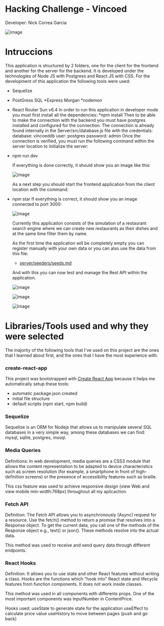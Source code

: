 # Hacking Challenge - Vincoed

Developer: Nick Correa Garcia

![image](https://user-images.githubusercontent.com/68827067/197315635-0a9261fc-4a14-4bc8-a81d-8862544dbf56.png)

# Intruccions

This application is structured by 2 folders, one for the client for the frontend and another for the server for the backend.
It is developed under the technologies of Node JS with Postgress and React JS with CSS.
For the development of this application the following tools were used:

- Sequelize
- PostGress SQL
  *Express Morgan
  *nodemon
- React Router Sun v6.4
  In order to run this application in developer mode you must first install all the dependencies:
  \*npm install
  Then to be able to make the connection with the backend you must have postgres installed and configured for the connection.
  The connection is already found internally in the Server/src/database.js file with the credentials:
  database: vincoeddb
  user: postgres
  password: admin
  Once the connection is verified, you must run the following command within the server location to initialize the server:
- npm run dev

  If everything is done correctly, it should show you an image like this:

  ![image](https://user-images.githubusercontent.com/68827067/197311521-cef0d485-b529-42b5-acb1-3ad8372b2f17.png)

  As a next step you should start the frontend application from the client location with the command:

- npm star
  If everything is correct, it should show you an image connected to port 3000:

  ![image](https://user-images.githubusercontent.com/68827067/197312295-f5938e11-8529-468f-8c66-acba1b565ddb.png)

  Currently this application consists of the simulation of a restaurant search engine where we can create new restaurants as their dishes and at the same time filter them by name.

  As the first time the application will be completely empty you can register manually with your own data or you can also use the data from this file:

  - [server/seeders/seeds.md](https://github.com/nickcoga/Vincoed/blob/main/server/seeders/seeds.md)

  And with this you can now test and manage the Rest API within the application.

  ![image](https://user-images.githubusercontent.com/68827067/197315322-b03098e0-e9b8-4b26-bc1d-ed92f492e885.png)

  ![image](https://user-images.githubusercontent.com/68827067/197315366-2ab3da19-040a-41d8-ba35-820aaac6cdb1.png)

  ![image](https://user-images.githubusercontent.com/68827067/197315443-ccd0b184-5354-481f-aa3b-7fd75a217274.png)

# Libraries/Tools used and why they were selected

The majority of the following tools that I've used on this project are the ones that I learned about first, and the ones that I have the most experience with.

### create-react-app

This project was bootstrapped with [Create React App](https://github.com/facebook/create-react-app) because it helps me automatically setup these tools:

- automatic package.json created
- initial file structure
- default scripts (npm start, npm build)

### Sequelize

Sequelize is an ORM for Nodejs that allows us to manipulate several SQL databases in a very simple way, among these databases we can find: mysql, sqlite, postgres, mssql.

### Media Queries

Definitions: In web development, media queries are a CSS3 module that allows the content representation to be adapted to device characteristics such as screen resolution (for example, a smartphone in front of high-definition screens) or the presence of accessibility features such as braille.

This css feature was used to achieve responsive design (view Web and view mobile min-width:768px) throughout all my aplicaction.

### Fetch API

Definition: The Fetch API allows you to asynchronously (Async) request for a resource. Use the fetch() method to return a promise that resolves into a Response object. To get the current data, you call one of the methods of the Response object e.g., text() or json(). These methods resolve into the actual data.

This method was used to receive and send query data through different endpoints.

### React Hooks

Definition: It allows you to use state and other React features without writing a class. Hooks are the functions which "hook into" React state and lifecycle features from function components. It does not work inside classes.

This method was used in all components with differents props. One of the most important components was InputNumber in ContentPrice.

Hooks used:
useState to generate state for the application
useEffect to calculate price value
useHistory to move between pages (push and go back)

